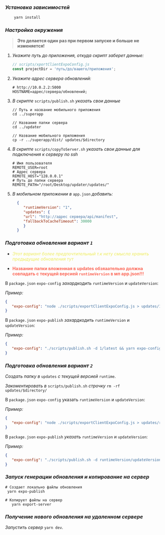 ### *Установка зависимостей*

```bash
    yarn install
```

### *Настройка окружения*
>**Это делается один раз при первом запуске и больше не изменяется!**

1. *Укажите путь до приложения, откуда скрипт заберет данные:*
    ```javascript
    // scripts/xportClientExpoConfig.js
    const projectDir = 'путь/до/вашего/приложения';
    ```

2. *Укажите адрес сервера обновлений:*

    ```dotenv
   # http://10.0.2.2:5000
    HOSTNAME=адрес/сервера/обновлений;
    ```
3. *В скрипте* `scripts/publish.sh` *указать свои данные*

   ```shell
   // Путь и название мобильного приложения
   cd ../superapp
   
   // Название папки сервера 
   cd ../updater
   
   // Название мобильного приложения
   cp -r ../superapp/dist/ updates/$directory
   ```
4. *В скрипте* `scripts/copyToServer.sh` *указать свои данные для подключения к серверу по ssh*

   ```dotenv
   # Имя пользователя
   REMOTE_USER=root
   # Адрес сервера
   REMOTE_HOST="128.0.0.1"
   # Путь до папки сервера
   REMOTE_PATH="/root/Desktop/updater/updates/"
   ```
5. *В мобильном приложении в* `app.json` *добавить:*
   ```json
     {
        "runtimeVersion": "1",
        "updates": {
        "url": "http://адрес сервера/api/manifest",
        "fallbackToCacheTimeout": 30000
        }
     }
   ```

### *Подготовка обновления вариант `1`*
+ <span style="color:#edeb5c">*Этот вариант более предпочтительный т.к нету смысла хранить предыдущие обновления тут*

+ <span style="color:#fc6656">**Название папки вложенная в updates обзяаательно должна совпадать с текущей версией `runtimeVersion` в мп app.json!!!**

В `package.json` `expo-config` *захардкодить* `runtimeVersion` и `updateVersion`:

*Пример:*
```json
{
   "expo-config": "node ./scripts/exportClientExpoConfig.js > updates/1/latest/expoConfig.json"
}
```

В `package.json` `expo-publish` *захардкодить* `runtimeVersion` и `updateVersion`:

*Пример:*
```json
{
   "expo-config": "./scripts/publish.sh -d 1/latest && yarn expo-config"
}
```

### *Подготовка обновления вариант `2`*

*Создать папку в* `updates` *с текущей версией* `runtime`.  

*Закоментировать в* `scripts/publish.sh` *строчку* `rm -rf updates/$directory/`

В `package.json` `expo-config` указать `runtimeVersion` и `updateVersion`:

*Пример:*
```json
{
   "expo-config": "node ./scripts/exportClientExpoConfig.js > updates/runtimeVersion/updateVersion/expoConfig.json"
}
```

В `package.json` `expo-publish` *указать* `runtimeVersion` и `updateVersion`:

*Пример:*
```json
{
   "expo-config": "./scripts/publish.sh -d runtimeVersion/updateVersion && yarn expo-config"
}
```

### *Запуск генерации обновления и копирование на сервер*
   ```shell
   # Создает локально файлы обновления
    yarn expo-publish   
   ```

   ```shell
   # Копирует файлы на сервер
      yarn export-server
   ```
    
### *Получение нового обновления на удаленном сервере*  
*Запустить сервер* `yarn dev`.

